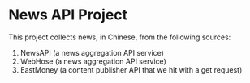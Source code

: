 # News API Project

This project collects news, in Chinese, from the following sources:
1. NewsAPI (a news aggregation API service)  
2. WebHose (a news aggregation API service)  
3. EastMoney (a content publisher API that we hit with a get request)  


